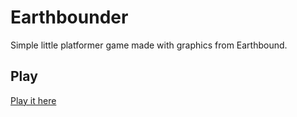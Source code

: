 # Earthbounder

Simple little platformer game made with graphics from Earthbound.



## Play

[Play it here](http://kevinpageau.com/earthbounder)